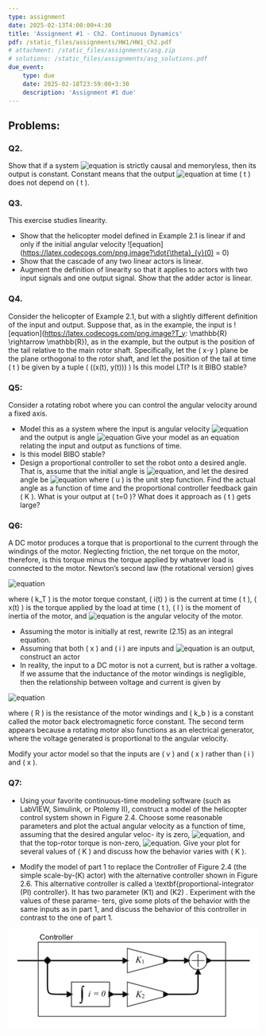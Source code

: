 ```yaml
---
type: assignment
date: 2025-02-13T4:00:00+4:30
title: 'Assignment #1 - Ch2. Continuous Dynamics'
pdf: /static_files/assignments/HW1/HW1_Ch2.pdf
# attachment: /static_files/assignments/asg.zip
# solutions: /static_files/assignments/asg_solutions.pdf
due_event: 
    type: due
    date: 2025-02-18T23:59:00+3:30
    description: 'Assignment #1 due'
---
```


## Problems:

### Q2. 
Show that if a system ![equation](https://latex.codecogs.com/png.image?A^\mathbb{R}%20\rightarrow%20B^\mathbb{R}) is strictly causal and memoryless, then its output is constant. Constant means that the output ![equation](https://latex.codecogs.com/png.image?(S(x))(t)) at time \( t \) does not depend on \( t \).



### Q3. 
This exercise studies linearity.
* Show that the helicopter model defined in Example 2.1 is linear if and only if the initial angular velocity ![equation](https://latex.codecogs.com/png.image?\dot{\theta}_{y}(0) = 0)
* Show that the cascade of any two linear actors is linear.
* Augment the definition of linearity so that it applies to actors with two input signals and one output signal. Show that the adder actor is linear.


### Q4. 
Consider the helicopter of Example 2.1, but with a slightly different definition of the input and output. Suppose that, as in the example, the input is ![equation](https://latex.codecogs.com/png.image?T_y: \mathbb{R} \rightarrow \mathbb{R}), as in the example, but the output is the position of the tail relative to the main rotor shaft. Specifically, let the \( x-y \) plane be the plane orthogonal to the rotor shaft, and let the position of the tail at time \( t \) be given by a tuple \( ((x(t), y(t))) \)  Is this model LTI? Is it BIBO stable?


### Q5:
Consider a rotating robot where you can control the angular velocity around a fixed axis.

* Model this as a system where the input is angular velocity ![equation](https://latex.codecogs.com/png.image?\dot{\theta}) and the output is angle ![equation](https://latex.codecogs.com/png.image?\theta) Give your model as an equation relating the input and output as functions of time.
* Is this model BIBO stable?
* Design a proportional controller to set the robot onto a desired angle. That is, assume that the initial angle is ![equation](https://latex.codecogs.com/png.image?\theta(0)=0), and let the desired angle be ![equation](https://latex.codecogs.com/png.image?\psi(t)=au(t)) where \( u \) is the unit step function. Find the actual angle as a function of time and the proportional controller feedback gain \( K \). What is your output at \( t=0 \)? What does it approach as \( t \) gets large?


### Q6:
A DC motor produces a torque that is proportional to the current through the windings of the motor. Neglecting friction, the net torque on the motor, therefore, is this torque minus the torque applied by whatever load is connected to the motor. Newton’s second law (the rotational version) gives

![equation](https://latex.codecogs.com/png.image?k_{T}i(t)-x(t)=I\frac{d}{dt}\omega(t))

where \( k_T \) is the motor torque constant, \( i(t) \) is the current at time \( t \), \( x(t) \) is the torque applied by the load at time \( t \), \( I \) is the moment of inertia of the motor, and ![equation](https://latex.codecogs.com/png.image?\omega(t)) is the angular velocity of the motor.

* Assuming the motor is initially at rest, rewrite (2.15) as an integral equation.
* Assuming that both \( x \) and \( i \) are inputs and ![equation](https://latex.codecogs.com/png.image?\omega(t)) is an output, construct an actor
* In reality, the input to a DC motor is not a current, but is rather a voltage. If we assume that the inductance of the motor windings is negligible, then the relationship between voltage and current is given by

![equation](https://latex.codecogs.com/png.image?v(t)=R_i(t)+k_b\omega(t))

where \( R \) is the resistance of the motor windings and \( k_b \) is a constant called the motor back electromagnetic force constant. The second term appears because a rotating motor also functions as an electrical generator, where the voltage generated is proportional to the angular velocity.

Modify your actor model so that the inputs are \( v \) and \( x \) rather than \( i \) and \( x \).


### Q7:
* Using your favorite continuous-time modeling software (such as LabVIEW, Simulink, or Ptolemy II), construct a model of the helicopter control system shown in Figure 2.4. Choose some reasonable parameters and plot the actual angular velocity as a function of time, assuming that the desired angular veloc- ity is zero, ![equation](https://latex.codecogs.com/png.image?\psi(t)=0), and that the top-rotor torque is non-zero, ![equation](https://latex.codecogs.com/png.image?T_t(t)=bu(t)). Give your plot for several values of \( K \) and discuss how the behavior varies with \( K \).

* Modify the model of part 1 to replace the Controller of Figure 2.4 (the simple scale-by-\(K\) actor) with the alternative controller shown in Figure 2.6. This alternative controller is called a \textbf{proportional-integrator (PI) controller}. It has two parameter \(K1\) and \(K2\) . Experiment with the values of these parame- ters, give some plots of the behavior with the same inputs as in part 1, and discuss the behavior of this controller in contrast to the one of part 1.

![image](/static_files/assignments/HW1/Q7_img.png)